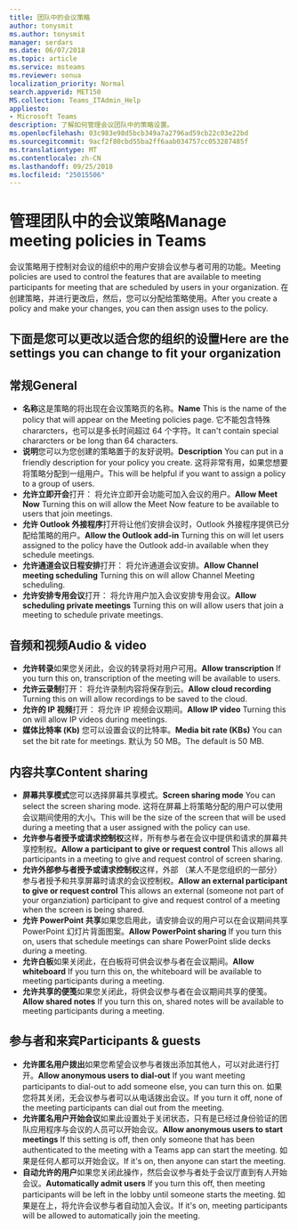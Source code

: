 ```yaml
---
title: 团队中的会议策略
author: tonysmit
ms.author: tonysmit
manager: serdars
ms.date: 06/07/2018
ms.topic: article
ms.service: msteams
ms.reviewer: sonua
localization_priority: Normal
search.appverid: MET150
MS.collection: Teams_ITAdmin_Help
appliesto:
- Microsoft Teams
description: 了解如何管理会议团队中的策略设置。
ms.openlocfilehash: 03c983e98d5bcb349a7a2796ad59cb22c03e22bd
ms.sourcegitcommit: 9acf2f80cbd55ba2ff6aab034757cc053287485f
ms.translationtype: MT
ms.contentlocale: zh-CN
ms.lasthandoff: 09/25/2018
ms.locfileid: "25015506"
---
```

# <a name="manage-meeting-policies-in-teams"></a><span data-ttu-id="cec16-103">管理团队中的会议策略</span><span class="sxs-lookup"><span data-stu-id="cec16-103">Manage meeting policies in Teams</span></span>

<span data-ttu-id="cec16-104">会议策略用于控制对会议的组织中的用户安排会议参与者可用的功能。</span><span class="sxs-lookup"><span data-stu-id="cec16-104">Meeting policies are used to control the features that are available to meeting participants for meeting that are scheduled by users in your organization.</span></span> <span data-ttu-id="cec16-105">在创建策略，并进行更改后，然后，您可以分配给策略使用。</span><span class="sxs-lookup"><span data-stu-id="cec16-105">After you create a policy and make your changes, you can then assign uses to the policy.</span></span> 

## <a name="here-are-the-settings-you-can-change-to-fit-your-organization"></a><span data-ttu-id="cec16-106">下面是您可以更改以适合您的组织的设置</span><span class="sxs-lookup"><span data-stu-id="cec16-106">Here are the settings you can change to fit your organization</span></span>
<span data-ttu-id="cec16-107"><a name="bkgeneral"> </a></span><span class="sxs-lookup"><span data-stu-id="cec16-107"></span></span>

## <a name="general"></a><span data-ttu-id="cec16-108">常规</span><span class="sxs-lookup"><span data-stu-id="cec16-108">General</span></span>
   - <span data-ttu-id="cec16-109">**名称**这是策略的将出现在会议策略页的名称。</span><span class="sxs-lookup"><span data-stu-id="cec16-109">**Name** This is the name of the policy that will appear on the Meeting policies page.</span></span> <span data-ttu-id="cec16-110">它不能包含特殊 chararcters，也可以是多长时间超过 64 个字符。</span><span class="sxs-lookup"><span data-stu-id="cec16-110">It can't contain special chararcters or be long than 64 characters.</span></span>
   - <span data-ttu-id="cec16-111">**说明**您可以为您创建的策略置于的友好说明。</span><span class="sxs-lookup"><span data-stu-id="cec16-111">**Description** You can put in a friendly description for your policy you create.</span></span> <span data-ttu-id="cec16-112">这将非常有用，如果您想要将策略分配到一组用户。</span><span class="sxs-lookup"><span data-stu-id="cec16-112">This will be helpful if you want to assign a policy to a group of users.</span></span>
   - <span data-ttu-id="cec16-113">**允许立即开会**打开： 将允许立即开会功能可加入会议的用户。</span><span class="sxs-lookup"><span data-stu-id="cec16-113">**Allow Meet Now** Turning this on will allow the Meet Now feature to be available to users that join meetings.</span></span>
   - <span data-ttu-id="cec16-114">**允许 Outlook 外接程序**打开将让他们安排会议时，Outlook 外接程序提供已分配给策略的用户。</span><span class="sxs-lookup"><span data-stu-id="cec16-114">**Allow the Outlook add-in** Turning this on will let users assigned to the policy have the Outlook add-in available when they schedule meetings.</span></span>
   - <span data-ttu-id="cec16-115">**允许通道会议日程安排**打开： 将允许通道会议安排。</span><span class="sxs-lookup"><span data-stu-id="cec16-115">**Allow Channel meeting scheduling** Turning this on will allow Channel Meeting scheduling.</span></span>
   - <span data-ttu-id="cec16-116">**允许安排专用会议**打开： 将允许用户加入会议安排专用会议。</span><span class="sxs-lookup"><span data-stu-id="cec16-116">**Allow scheduling private meetings** Turning this on will allow users that join a meeting to schedule private meetings.</span></span>

<span data-ttu-id="cec16-117"><a name="bkaudioandvideo"> </a></span><span class="sxs-lookup"><span data-stu-id="cec16-117"></span></span>

## <a name="audio--video"></a><span data-ttu-id="cec16-118">音频和视频</span><span class="sxs-lookup"><span data-stu-id="cec16-118">Audio & video</span></span>
   - <span data-ttu-id="cec16-119">**允许转录**如果您关闭此，会议的转录将对用户可用。</span><span class="sxs-lookup"><span data-stu-id="cec16-119">**Allow transcription** If you turn this on, transcription of the meeting will be available to users.</span></span>
   - <span data-ttu-id="cec16-120">**允许云录制**打开： 将允许录制内容将保存到云。</span><span class="sxs-lookup"><span data-stu-id="cec16-120">**Allow cloud recording** Turning this on will allow recordings to be saved to the cloud.</span></span>
   - <span data-ttu-id="cec16-121">**允许的 IP 视频**打开： 将允许 IP 视频会议期间。</span><span class="sxs-lookup"><span data-stu-id="cec16-121">**Allow IP video** Turning this on will allow IP videos during meetings.</span></span>
   - <span data-ttu-id="cec16-122">**媒体比特率 (Kb)** 您可以设置会议的比特率。</span><span class="sxs-lookup"><span data-stu-id="cec16-122">**Media bit rate (KBs)** You can set the bit rate for meetings.</span></span> <span data-ttu-id="cec16-123">默认为 50 MB。</span><span class="sxs-lookup"><span data-stu-id="cec16-123">The default is 50 MB.</span></span>

<span data-ttu-id="cec16-124"><a name="bkcontentsharing"> </a></span><span class="sxs-lookup"><span data-stu-id="cec16-124"></span></span>

## <a name="content-sharing"></a><span data-ttu-id="cec16-125">内容共享</span><span class="sxs-lookup"><span data-stu-id="cec16-125">Content sharing</span></span>
   - <span data-ttu-id="cec16-126">**屏幕共享模式**您可以选择屏幕共享模式。</span><span class="sxs-lookup"><span data-stu-id="cec16-126">**Screen sharing mode** You can select the screen sharing mode.</span></span> <span data-ttu-id="cec16-127">这将在屏幕上将策略分配的用户可以使用会议期间使用的大小。</span><span class="sxs-lookup"><span data-stu-id="cec16-127">This will be the size of the screen that will be used during a meeting that a user assigned with the policy can use.</span></span>
   - <span data-ttu-id="cec16-128">**允许参与者授予或请求控制权**这样，所有参与者在会议中提供和请求的屏幕共享控制权。</span><span class="sxs-lookup"><span data-stu-id="cec16-128">**Allow a participant to give or request control** This allows all participants in a meeting to give and request control of screen sharing.</span></span>
   - <span data-ttu-id="cec16-129">**允许外部参与者授予或请求控制权**这样，外部 （某人不是您组织的一部分） 参与者授予和共享屏幕时请求的会议控制权。</span><span class="sxs-lookup"><span data-stu-id="cec16-129">**Allow an external participant to give or request control** This allows an external (someone not part of your organziation) participant to give and request control of a meeting when the screen is being shared.</span></span>
   - <span data-ttu-id="cec16-130">**允许 PowerPoint 共享**如果您启用此，请安排会议的用户可以在会议期间共享 PowerPoint 幻灯片背面图案。</span><span class="sxs-lookup"><span data-stu-id="cec16-130">**Allow PowerPoint sharing** If you turn this on, users that schedule meetings can share PowerPoint slide decks during a meeting.</span></span>
   - <span data-ttu-id="cec16-131">**允许白板**如果关闭此，在白板将可供会议参与者在会议期间。</span><span class="sxs-lookup"><span data-stu-id="cec16-131">**Allow whiteboard** If you turn this on, the whiteboard will be available to meeting participants during a meeting.</span></span>
   - <span data-ttu-id="cec16-132">**允许共享的便笺**如果您关闭此，将供会议参与者在会议期间共享的便笺。</span><span class="sxs-lookup"><span data-stu-id="cec16-132">**Allow shared notes** If you turn this on, shared notes will be available to meeting participants during a meeting.</span></span>

<span data-ttu-id="cec16-133"><a name="bkparticipantsandguests"> </a></span><span class="sxs-lookup"><span data-stu-id="cec16-133"></span></span>

## <a name="participants--guests"></a><span data-ttu-id="cec16-134">参与者和来宾</span><span class="sxs-lookup"><span data-stu-id="cec16-134">Participants & guests</span></span>
   - <span data-ttu-id="cec16-135">**允许匿名用户拨出**如果您希望会议参与者拨出添加其他人，可以对此进行打开。</span><span class="sxs-lookup"><span data-stu-id="cec16-135">**Allow anonymous users to dial-out** If you want meeting participants to dial-out to add someone else, you can turn this on.</span></span> <span data-ttu-id="cec16-136">如果您将其关闭，无会议参与者可以从电话拨出会议。</span><span class="sxs-lookup"><span data-stu-id="cec16-136">If you turn it off, none of the meeting participants can dial out from the meeting.</span></span>
   - <span data-ttu-id="cec16-137">**允许匿名用户开始会议**如果此设置处于关闭状态，只有是已经过身份验证的团队应用程序与会议的人员可以开始会议。</span><span class="sxs-lookup"><span data-stu-id="cec16-137">**Allow anonymous users to start meetings** If this setting is off, then only someone that has been authenticated to the meeting with a Teams app can start the meeting.</span></span> <span data-ttu-id="cec16-138">如果是任何人都可以开始会议。</span><span class="sxs-lookup"><span data-stu-id="cec16-138">If it's on, then anyone can start the meeting.</span></span>
   - <span data-ttu-id="cec16-139">**自动允许的用户**如果您关闭此操作，然后会议参与者处于会议厅直到有人开始会议。</span><span class="sxs-lookup"><span data-stu-id="cec16-139">**Automatically admit users** If you turn this off, then meeting participants will be left in the lobby until someone starts the meeting.</span></span> <span data-ttu-id="cec16-140">如果是在上，将允许会议参与者自动加入会议。</span><span class="sxs-lookup"><span data-stu-id="cec16-140">If it's on, meeting participants will be allowed to automatically join the meeting.</span></span>


